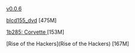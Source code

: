 [v0.0.6](https://github.com/littleflute/v3/edit/master/README.md)

[blcd155_dvd](blcd155_dvd) [475M]

[1b285: Corvette ](1b285) [153M]

[Rise of the Hackers](Rise of the Hackers)  [167M]
